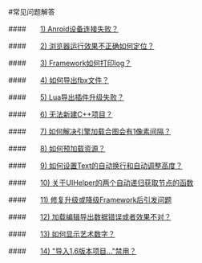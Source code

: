 #常见问题解答


####&emsp;&emsp;[1) Anroid设备连接失败？](../connect-solution/zh.md)

####&emsp;&emsp;[2) 浏览器运行效果不正确如何定位？](../debug-on-browser/zh.md)

####&emsp;&emsp;[3) Framework如何打印log？](../FWNoLog/zh.md) 

####&emsp;&emsp;[4) 如何导出fbx文件？](../HowToUseFBX/zh.md) 

####&emsp;&emsp;[5) Lua导出插件升级失败？](../LuaPluginUpdateError/zh.md) 

####&emsp;&emsp;[6) 无法新建C++项目？](../NoCreateCPPProject/zh.md) 

####&emsp;&emsp;[7) 如何解决引擎加载合图会有1像素间隔？](../OnePixelBug/zh.md) 

####&emsp;&emsp;[8) 如何预加载资源？](../PreloadRes/zh.md)  

####&emsp;&emsp;[9) 如何设置Text的自动换行和自动调整高度？](../TextAuto/zh.md) 

####&emsp;&emsp;[10) 关于UIHelper的两个自动递归获取节点的函数](../UIHelperGetNode/zh.md) 

####&emsp;&emsp;[11) 修复升级或降级Framework后引发问题](../upgrade-framework/zh.md)

####&emsp;&emsp;[12) 加载编辑导出数据错误或者效果不对？](../LoadError/zh.md)

####&emsp;&emsp;[13) 如何显示艺术数字？](../ShowAtlasLabel/zh.md)


####&emsp;&emsp;[14) "导入1.6版本项目..."禁用？](../Import1.6ProjectError/zh.md)